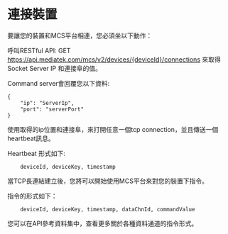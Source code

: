 # 連接裝置

要讓您的裝置和MCS平台相連，您必須坐以下動作：

呼叫RESTful API: GET https://api.mediatek.com/mcs/v2/devices/{deviceId}/connections 來取得Socket Server IP 和連接阜的值。

Command server會回覆您以下資料:

```
{
    "ip": "ServerIp",
    "port": "serverPort"
}

```
使用取得的ip位置和連接阜，來打開任意一個tcp connection，並且傳送一個heartbeat訊息。

Heartbeat 形式如下:

```
    deviceId, deviceKey, timestamp

```
當TCP長連結建立後，您將可以開始使用MCS平台來對您的裝置下指令。

指令的形式如下：

```
    deviceId, deviceKey, timestamp, dataChnId, commandValue

```
您可以在API參考資料集中，查看更多關於各種資料通道的指令形式。

